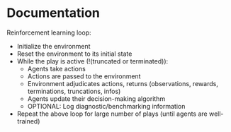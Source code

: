 # Documentation

Reinforcement learning loop:
* Initialize the environment
* Reset the environment to its initial state
* While the play is active (!(truncated or terminated)):
    * Agents take actions
    * Actions are passed to the environment
    * Environment adjudicates actions, returns (observations, rewards, terminations, truncations, infos)
    * Agents update their decision-making algorithm
    * OPTIONAL: Log diagnostic/benchmarking information
* Repeat the above loop for large number of plays (until agents are well-trained)



